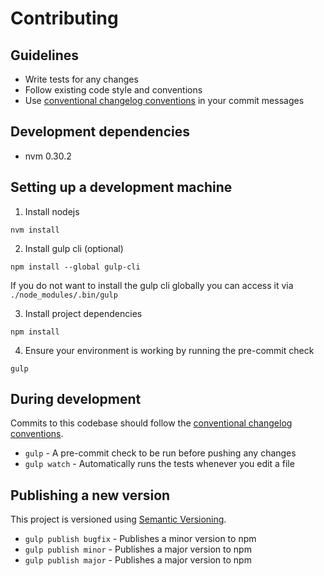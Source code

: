 # Contributing

## Guidelines

- Write tests for any changes
- Follow existing code style and conventions
- Use [conventional changelog conventions](https://github.com/bcoe/conventional-changelog-standard/blob/master/convention.md) in your commit messages

## Development dependencies

- nvm 0.30.2

## Setting up a development machine

1. Install nodejs
```
nvm install
```

2. Install gulp cli (optional)
```
npm install --global gulp-cli
```
If you do not want to install the gulp cli globally you can access it via `./node_modules/.bin/gulp`

3. Install project dependencies
```
npm install
```

4. Ensure your environment is working by running the pre-commit check
```
gulp
```

## During development

Commits to this codebase should follow the [conventional changelog conventions](https://github.com/bcoe/conventional-changelog-standard/blob/master/convention.md).

- `gulp` - A pre-commit check to be run before pushing any changes
- `gulp watch` - Automatically runs the tests whenever you edit a file

## Publishing a new version

This project is versioned using [Semantic Versioning](http://semver.org/).

- `gulp publish bugfix` - Publishes a minor version to npm
- `gulp publish minor` - Publishes a major version to npm
- `gulp publish major` - Publishes a major version to npm
